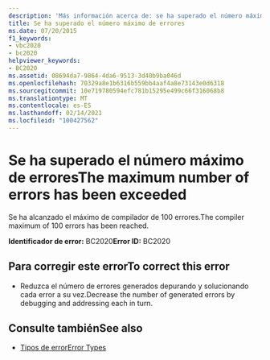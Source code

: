 ```yaml
---
description: 'Más información acerca de: se ha superado el número máximo de errores'
title: Se ha superado el número máximo de errores
ms.date: 07/20/2015
f1_keywords:
- vbc2020
- bc2020
helpviewer_keywords:
- BC2020
ms.assetid: 08694da7-9864-4da6-9513-3d40b9ba046d
ms.openlocfilehash: 70329a8e1b6316b559bb4aaf4a8e73143e0d6318
ms.sourcegitcommit: 10e719780594efc781b15295e499c66f316068b8
ms.translationtype: MT
ms.contentlocale: es-ES
ms.lasthandoff: 02/14/2021
ms.locfileid: "100427562"
---
```

# <a name="the-maximum-number-of-errors-has-been-exceeded"></a><span data-ttu-id="bb17b-103">Se ha superado el número máximo de errores</span><span class="sxs-lookup"><span data-stu-id="bb17b-103">The maximum number of errors has been exceeded</span></span>

<span data-ttu-id="bb17b-104">Se ha alcanzado el máximo de compilador de 100 errores.</span><span class="sxs-lookup"><span data-stu-id="bb17b-104">The compiler maximum of 100 errors has been reached.</span></span>  
  
 <span data-ttu-id="bb17b-105">**Identificador de error:** BC2020</span><span class="sxs-lookup"><span data-stu-id="bb17b-105">**Error ID:** BC2020</span></span>  
  
## <a name="to-correct-this-error"></a><span data-ttu-id="bb17b-106">Para corregir este error</span><span class="sxs-lookup"><span data-stu-id="bb17b-106">To correct this error</span></span>  
  
- <span data-ttu-id="bb17b-107">Reduzca el número de errores generados depurando y solucionando cada error a su vez.</span><span class="sxs-lookup"><span data-stu-id="bb17b-107">Decrease the number of generated errors by debugging and addressing each in turn.</span></span>  
  
## <a name="see-also"></a><span data-ttu-id="bb17b-108">Consulte también</span><span class="sxs-lookup"><span data-stu-id="bb17b-108">See also</span></span>

- [<span data-ttu-id="bb17b-109">Tipos de error</span><span class="sxs-lookup"><span data-stu-id="bb17b-109">Error Types</span></span>](../programming-guide/language-features/error-types.md)
